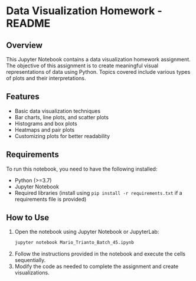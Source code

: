 # Data Visualization Homework - README

## Overview
This Jupyter Notebook contains a data visualization homework assignment. The objective of this assignment is to create meaningful visual representations of data using Python. Topics covered include various types of plots and their interpretations.

## Features
- Basic data visualization techniques
- Bar charts, line plots, and scatter plots
- Histograms and box plots
- Heatmaps and pair plots
- Customizing plots for better readability

## Requirements
To run this notebook, you need to have the following installed:
- Python (>=3.7)
- Jupyter Notebook
- Required libraries (install using `pip install -r requirements.txt` if a requirements file is provided)

## How to Use
1. Open the notebook using Jupyter Notebook or JupyterLab:
   ```sh
   jupyter notebook Mario_Trianto_Batch_45.ipynb
   ```
2. Follow the instructions provided in the notebook and execute the cells sequentially.
3. Modify the code as needed to complete the assignment and create visualizations.


